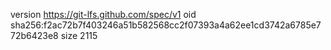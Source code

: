 version https://git-lfs.github.com/spec/v1
oid sha256:f2ac72b7f403246a51b582568cc2f07393a4a62ee1cd3742a6785e772b6423e8
size 2115
